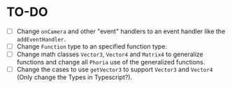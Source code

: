 # TO-DO

- [ ] Change `onCamera` and other "event" handlers to an event handler like the `addEventHandler`.
- [ ] Change `Function` type to an specified function type.
- [ ] Change math classes `Vector3`, `Vector4` and `Matrix4` to generalize functions and change all `Phoria` use of the generalized functions.
- [ ] Change the cases to use `getVector3` to support `Vector3` and `Vector4` (Only change the Types in Typescript?).
